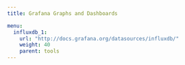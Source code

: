 ```yaml
---
title: Grafana Graphs and Dashboards

menu:
  influxdb_1:
    url: "http://docs.grafana.org/datasources/influxdb/"
    weight: 40
    parent: tools
---
```

